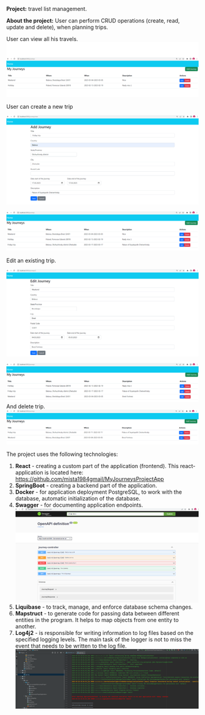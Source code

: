 **Project:** travel list management.

**About the project:** User can perform CRUD operations (create, read, update and delete), when planning trips.

User can view all his travels.
![img.png](img/img1.png)

User can create a new trip

![img.png](img/img2.png)

![img.png](img/img3.png)

Edit an existing trip.

![img.png](img/img4.png)

![img.png](img/img5.png)
And delete trip.
![img.png](img/img6.png)

The project uses the following technologies:
1. **React** - creating a custom part of the application (frontend). This react-application is located here: https://github.com/mista1984gmail/MyJourneysProjectApp
2. **SpringBoot** - creating a backend part of the application.
3. **Docker** -  for application deployment PostgreSQL, to work with the database, automatic initialization of the database.
4. **Swagger** - for documenting application endpoints.
![img.png](img/img7.png)
5. **Liquibase** - to track, manage, and enforce database schema changes.
6. **Mapstruct** - to generate code for passing data between different entities in the program. It helps to map objects from one entity to another.
7. **Log4j2** - is responsible for writing information to log files based on the specified logging levels. The main task of the logger is not to miss the event that needs to be written to the log file.
![img.png](img/img8.png)
